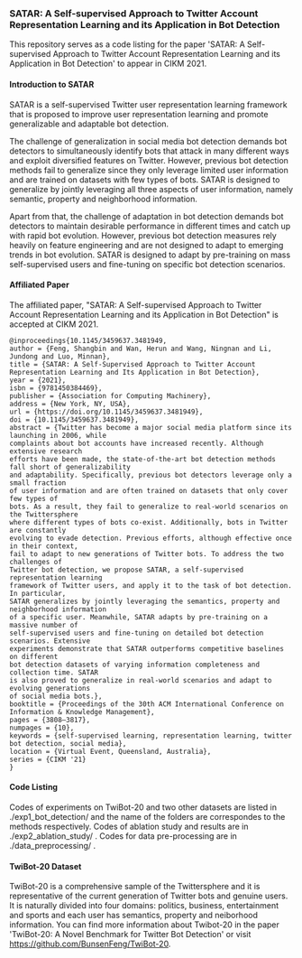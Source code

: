 ### SATAR: A Self-supervised Approach to Twitter Account Representation Learning and its Application in Bot Detection
This repository serves as a code listing for the paper 'SATAR: A Self-supervised Approach to Twitter Account Representation Learning and its Application in Bot Detection' to appear in CIKM 2021.

#### Introduction to SATAR
SATAR is a self-supervised Twitter user representation learning framework that is proposed to improve user representation learning and promote generalizable and adaptable bot detection.

The challenge of generalization in social media bot detection demands bot detectors to simultaneously identify bots that attack in many different ways and exploit diversified features on Twitter. However, previous bot detection methods fail to generalize since they only leverage limited user information and are trained on datasets with few types of bots. SATAR is designed to generalize by jointly leveraging all three aspects of user information, namely semantic, property and neighborhood information.

Apart from that, the challenge of adaptation in bot detection demands bot detectors to maintain desirable performance in different times and catch up with rapid bot evolution. However, previous bot detection measures rely heavily on feature engineering and are not designed to adapt to emerging trends in bot evolution. SATAR is designed to adapt by pre-training on mass self-supervised users and fine-tuning on specific bot detection scenarios.

#### Affiliated Paper
The affiliated paper, "SATAR: A Self-supervised Approach to Twitter Account Representation Learning and its Application in Bot Detection" is accepted at CIKM 2021.

```
@inproceedings{10.1145/3459637.3481949,
author = {Feng, Shangbin and Wan, Herun and Wang, Ningnan and Li, Jundong and Luo, Minnan},
title = {SATAR: A Self-Supervised Approach to Twitter Account Representation Learning and Its Application in Bot Detection},
year = {2021},
isbn = {9781450384469},
publisher = {Association for Computing Machinery},
address = {New York, NY, USA},
url = {https://doi.org/10.1145/3459637.3481949},
doi = {10.1145/3459637.3481949},
abstract = {Twitter has become a major social media platform since its launching in 2006, while
complaints about bot accounts have increased recently. Although extensive research
efforts have been made, the state-of-the-art bot detection methods fall short of generalizability
and adaptability. Specifically, previous bot detectors leverage only a small fraction
of user information and are often trained on datasets that only cover few types of
bots. As a result, they fail to generalize to real-world scenarios on the Twittersphere
where different types of bots co-exist. Additionally, bots in Twitter are constantly
evolving to evade detection. Previous efforts, although effective once in their context,
fail to adapt to new generations of Twitter bots. To address the two challenges of
Twitter bot detection, we propose SATAR, a self-supervised representation learning
framework of Twitter users, and apply it to the task of bot detection. In particular,
SATAR generalizes by jointly leveraging the semantics, property and neighborhood information
of a specific user. Meanwhile, SATAR adapts by pre-training on a massive number of
self-supervised users and fine-tuning on detailed bot detection scenarios. Extensive
experiments demonstrate that SATAR outperforms competitive baselines on different
bot detection datasets of varying information completeness and collection time. SATAR
is also proved to generalize in real-world scenarios and adapt to evolving generations
of social media bots.},
booktitle = {Proceedings of the 30th ACM International Conference on Information & Knowledge Management},
pages = {3808–3817},
numpages = {10},
keywords = {self-supervised learning, representation learning, twitter bot detection, social media},
location = {Virtual Event, Queensland, Australia},
series = {CIKM '21}
}

```

#### Code Listing
Codes of experiments on TwiBot-20 and two other datasets are listed in ./exp1_bot_detection/ and the name of the folders are correspondes to the methods respectively. Codes of ablation study and results are in ./exp2_ablation_study/ . Codes for data pre-processing are in ./data_preprocessing/ .

#### TwiBot-20 Dataset
TwiBot-20 is a comprehensive sample of the Twittersphere and it is representative of the current generation of Twitter bots and genuine users. It is naturally divided into four domains: politics, business, entertainment and sports and each user has semantics, property and neiborhood information. You can find more information about Twibot-20 in the paper 'TwiBot-20: A Novel Benchmark for Twitter Bot Detection' or visit https://github.com/BunsenFeng/TwiBot-20.



